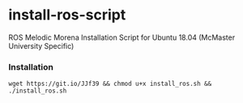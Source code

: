 # install-ros-script
ROS Melodic Morena Installation Script for Ubuntu 18.04 (McMaster University Specific)

### Installation
```
wget https://git.io/JJf39 && chmod u+x install_ros.sh && ./install_ros.sh
```

